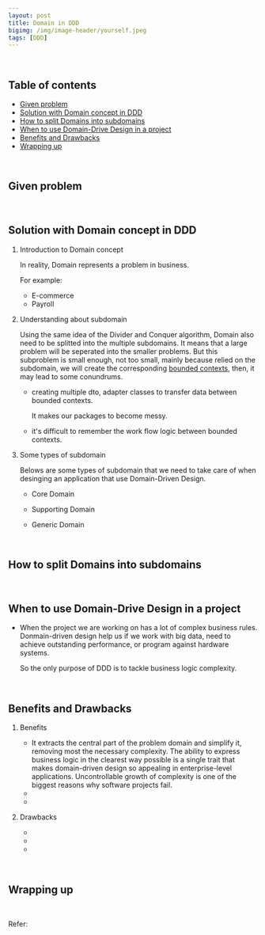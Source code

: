```yaml
---
layout: post
title: Domain in DDD
bigimg: /img/image-header/yourself.jpeg
tags: [DDD]
---
```





<br>

## Table of contents
- [Given problem](#given-problem)
- [Solution with Domain concept in DDD](#solution-with-domain-concept-in-ddd)
- [How to split Domains into subdomains](#how-to-plit-domain-into-subdomains)
- [When to use Domain-Drive Design in a project](#when-to-use-domain-driven-design-in-a-project)
- [Benefits and Drawbacks](#benefits-and-drawbacks)
- [Wrapping up](#wrapping-up)


<br>

## Given problem






<br>

## Solution with Domain concept in DDD

1. Introduction to Domain concept

    In reality, Domain represents a problem in business.

    For example:
    - E-commerce
    - Payroll

2. Understanding about subdomain

    Using the same idea of the Divider and Conquer algorithm, Domain also need to be splitted into the multiple subdomains. It means that a large problem will be seperated into the smaller problems. But this subproblem is small enough, not too small, mainly because relied on the subdomain, we will create the corresponding [bounded contexts](https://ducmanhphan.github.io/2021-04-19-bounded-context-in-ddd), then, it may lead to some conundrums.
    - creating multiple dto, adapter classes to transfer data between bounded contexts.

        It makes our packages to become messy.

    - it's difficult to remember the work flow logic between bounded contexts.

3. Some types of subdomain

    Belows are some types of subdomain that we need to take care of when desinging an application that use Domain-Driven Design.
    - Core Domain



    - Supporting Domain



    - Generic Domain
        
        


<br>

## How to split Domains into subdomains






<br>

## When to use Domain-Drive Design in a project

- When the project we are working on has a lot of complex business rules. Donmain-driven design help us if we work with big data, need to achieve outstanding performance, or program against hardware systems.

    So the only purpose of DDD is to tackle business logic complexity.

<br>

## Benefits and Drawbacks

1. Benefits

    - It extracts the central part of the problem domain and simplify it, removing most the necessary complexity. The ability to express business logic in the clearest way possible is a single trait that makes domain-driven design so appealing in enterprise-level applications. Uncontrollable growth of complexity is one of the biggest reasons why software projects fail.
    - 
    - 

2. Drawbacks

    - 
    - 
    - 


<br>

## Wrapping up




<br>

Refer:

[]()

[]()

[]()

[]()